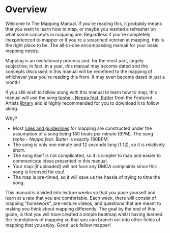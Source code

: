 # Overview

Welcome to The Mapping Manual. If you're reading this, it probably means that you want to learn how to map, or maybe you wanted a refresher on what some concepts in mapping are. Regardless if you're completely inexperienced to mapper or if you're a seasoned veteran at mapping, this is the right place to be. The all-in-one encompassing manual for your basic mapping needs.

Mapping is an evolutionary process and, for the most part, largely subjective; in fact, in a year, this manual may become dated and the concepts discussed in this manual will be redefined to the mapping of whichever year you're reading this from. It may even become dated in just a month!

If you still wish to follow along with this manual to learn how to map, this manual will use the song [tephe - Neppa feat. Butter](https://osu.ppy.sh/beatmaps/artists/361) from the Featured Artists [library](https://osu.ppy.sh/beatmaps/artists) and is highly recommended for you to download it to follow along.

Why?

- Most [rules and guideslines](https://osu.ppy.sh/wiki/en/Ranking_criteria/osu%21) for mapping are constructed under the assumption of a song being 180 beats per minute (BPM). The song *tephe - Neppa feat. Butter* is exactly 180BPM.
- The song is only one minute and 12 seconds long (1:12), so it is relatively short.
- The song itself is not complicated, so it is simpler to map and easier to communicate ideas presented in this manual.
- Your map (if uploaded) will not face any DMCA complaints since this song is licensed for osu!.
- The map is pre-timed, so it will save us the hassle of trying to time the song.

This manual is divided into lecture weeks so that you pace yourself and learn at a rate that you are comfortable. Each week, there will consist of mapping "homework", pre-lecture videos, and questions that are meant to making you think about mapping differently. The goal by the end of this guide, is that you will have created a simple beatmap whilst having learned the foundations of mapping so that you can branch out into other fields of mapping that you enjoy. Good luck fellow mapper!
